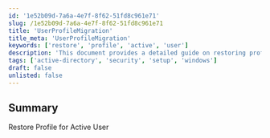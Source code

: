 ```yaml
---
id: '1e52b09d-7a6a-4e7f-8f62-51fd8c961e71'
slug: /1e52b09d-7a6a-4e7f-8f62-51fd8c961e71
title: 'UserProfileMigration'
title_meta: 'UserProfileMigration'
keywords: ['restore', 'profile', 'active', 'user']
description: 'This document provides a detailed guide on restoring profiles for active users within the ConnectWise Automate environment. It outlines the steps necessary to ensure a smooth restoration process and maintain user productivity.'
tags: ['active-directory', 'security', 'setup', 'windows']
draft: false
unlisted: false
---
```


## Summary

Restore Profile for Active User
